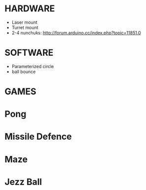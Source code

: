 HARDWARE
=======
* Laser mount
* Turret mount
* 2-4 nunchuks: http://forum.arduino.cc/index.php?topic=11851.0


SOFTWARE
=======
* Parameterized circle
* ball bounce


GAMES
=======

Pong
======

Missile Defence
======

Maze
======

Jezz Ball
======